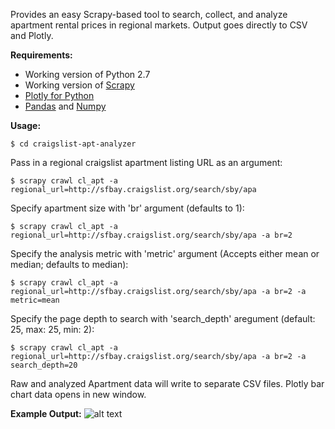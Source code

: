 Provides an easy Scrapy-based tool to search, collect, and analyze apartment rental prices in regional markets. Output goes directly to CSV and Plotly. 

<b>Requirements:</b> 
<ul>
<li> Working version of Python 2.7</li>
<li> Working version of <a href='http://scrapy.org/download/'>Scrapy</a> </li>
<li> <a href='https://plot.ly/python/getting-started/'>Plotly for Python <a></li>
<li> <a href='http://pandas.pydata.org/'>Pandas</a> and <a href='http://www.scipy.org/scipylib/download.html'>Numpy</a> 
</ul>

<b>Usage:</b>

```unix
$ cd craigslist-apt-analyzer
```
Pass in a regional craigslist apartment listing URL as an argument:
```unix
$ scrapy crawl cl_apt -a regional_url=http://sfbay.craigslist.org/search/sby/apa
```

Specify apartment size with 'br' argument (defaults to 1):
```unix
$ scrapy crawl cl_apt -a regional_url=http://sfbay.craigslist.org/search/sby/apa -a br=2 
```

Specify the analysis metric with 'metric' argument (Accepts either mean or median; defaults to median):
```unix
$ scrapy crawl cl_apt -a regional_url=http://sfbay.craigslist.org/search/sby/apa -a br=2 -a metric=mean
```

Specify the page depth to search with 'search_depth' aregument (default: 25, max: 25, min: 2):
```unix
$ scrapy crawl cl_apt -a regional_url=http://sfbay.craigslist.org/search/sby/apa -a br=2 -a search_depth=20
```

Raw and analyzed Apartment data will write to separate CSV files. Plotly bar chart data opens in new window. 

<b>Example Output:</b>
![alt text](https://github.com/csunsong/craigslist-apt-analyzer/blob/master/screenshots/SF_2br_output.png)

